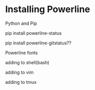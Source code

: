 # Installing Powerline

Python and Pip

pip install powerline-status

pip install powerline-gitstatus??

Powerline fonts

adding to shell(bash)

adding to vim

adding to tmux
